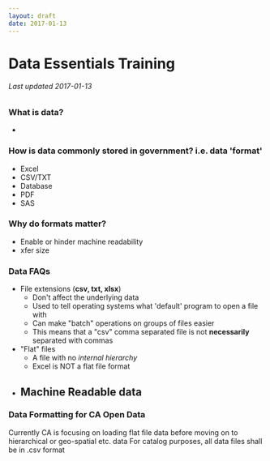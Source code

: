 ```yaml
---
layout: draft
date: 2017-01-13
---
```


# Data Essentials Training

###### Last updated 2017-01-13

### What is data?
- 

### How is data commonly stored in government? i.e. data 'format'
- Excel
- CSV/TXT
- Database
- PDF
- SAS

### Why do formats matter?
- Enable or hinder machine readability
- xfer size

### Data FAQs
- File extensions (**csv, txt, xlsx**)
  - Don't affect the underlying data
  - Used to tell operating systems what 'default' program to open a file with
  - Can make "batch" operations on groups of files easier
  - This means that a "csv" comma separated file is not **necessarily** separated with commas
- "Flat" files
  - A file with no *internal hierarchy*
  - Excel is NOT a flat file format
- Machine Readable data
  - 

### Data Formatting for CA Open Data
Currently CA is focusing on loading flat file data before moving on to hierarchical or geo-spatial etc. data
For catalog purposes, all data files shall be in .csv format